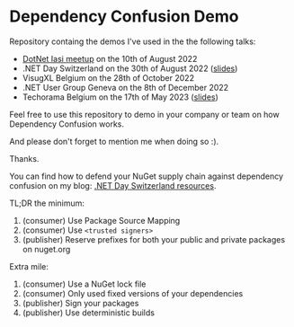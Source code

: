 # Dependency Confusion Demo

Repository containg the demos I've used in the the following talks:
- [DotNet Iasi meetup](https://www.meetup.com/dotnetiasi/events/287271942/) on the 10th of August 2022
- .NET Day Switzerland on the 30th of August 2022 ([slides](https://speakerdeck.com/dotnetday/dot-net-day-22-dependency-confusion-and-its-cure-a-nuget-story-by-andrei-epure))
- VisugXL Belgium on the 28th of October 2022
- .NET User Group Geneva on the 8th of December 2022
- Techorama Belgium on the 17th of May 2023 ([slides](slides/EPURE_Techorama_2023.pdf))

Feel free to use this repository to demo in your company or team on how Dependency Confusion works.

And please don't forget to mention me when doing so :).

Thanks.

You can find how to defend your NuGet supply chain against dependency confusion on my blog: [.NET Day Switzerland resources](https://andreiepure.ro/2022/08/28/dotnetday-resources.html).

TL;DR the minimum:
1. (consumer) Use Package Source Mapping
1. (consumer) Use `<trusted signers>`
1. (publisher) Reserve prefixes for both your public and private packages on nuget.org

Extra mile:
1. (consumer) Use a NuGet lock file
1. (consumer) Only used fixed versions of your dependencies
1. (publisher) Sign your packages
1. (publisher) Use deterministic builds
